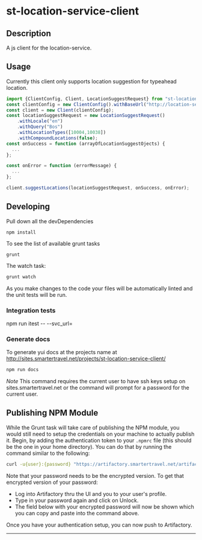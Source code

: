 # st-location-service-client

## Description
A js client for the location-service.

## Usage
Currently this client only supports location suggestion for typeahead location.

```js
import {ClientConfig, Client, LocationSuggestRequest} from "st-location-service-client";
const clientConfig = new ClientConfig().withBaseUrl("http://location-service-url.com");
const client = new Client(clientConfig);
const locationSuggestRequest = new LocationSuggestRequest()
    .withLocale("en")
    .withQuery("Bos")
    .withLocationTypes([10004,10038])
    .withCompoundLocations(false);
const onSuccess = function (arrayOfLocationSuggestOjects) {
  ...
};

const onError = function (errorMessage) {
  ...
};

client.suggestLocations(locationSuggestRequest, onSuccess, onError);
```

## Developing
Pull down all the devDependencies
```
npm install
```
To see the list of available grunt tasks
```
grunt
```

The watch task:
```bash
grunt watch
```
As you make changes to the code your files will be automatically linted and the unit tests will be run.

### Integration tests
npm run itest -- --svc_url=<location-service-url>

### Generate docs
To generate yui docs at the projects name at http://sites.smartertravel.net/projects/st-location-service-client/
```bash
npm run docs
```
*Note* This command requires the current user to have ssh keys setup on sites.smartertravel.net or the command will prompt for a password for the current user.


## Publishing NPM Module
While the Grunt task will take care of publishing the NPM module, you would still need to setup the credentials on your
machine to actually publish it. Begin, by adding the authentication token to your `.npmrc` file (this should be the one
in your home directory). You can do that by running the command similar to the following:

```bash
curl -u{user}:{password} "https://artifactory.smartertravel.net/artifactory/api/npm/auth" >> ~/.npmrc
```

Note that your password needs to be the encrypted version. To get that encrypted version of your password:
* Log into Artifactory thru the UI and you to your user's profile.
* Type in your password again and click on Unlock.
* The field below with your encrypted password will now be shown which you can copy and paste into the command above.

Once you have your authentication setup, you can now push to Artifactory.

---
